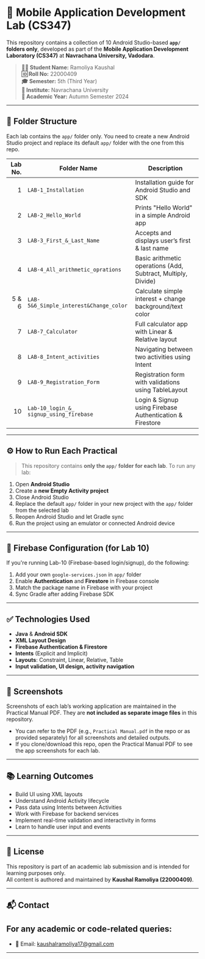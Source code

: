 # 📱 Mobile Application Development Lab (CS347)

This repository contains a collection of 10 Android Studio-based **`app/` folders only**, developed as part of the **Mobile Application Development Laboratory (CS347)** at **Navrachana University, Vadodara**.

> **👨‍🎓 Student Name:** Ramoliya Kaushal  
> **🆔 Roll No:** 22000409  
> **🎓 Semester:** 5th (Third Year)  
> **🏫 Institute:** Navrachana University  
> **📅 Academic Year:** Autumn Semester 2024  

---

## 📂 Folder Structure

Each lab contains the `app/` folder only. You need to create a new Android Studio project and replace its default `app/` folder with the one from this repo.

| Lab No. | Folder Name                                | Description |
|--------:|---------------------------------------------|-------------|
| 1       | `LAB-1_Installation`                        | Installation guide for Android Studio and SDK |
| 2       | `LAB-2_Hello_World`                         | Prints "Hello World" in a simple Android app |
| 3       | `LAB-3_First_&_Last_Name`                   | Accepts and displays user’s first & last name |
| 4       | `LAB-4_All_arithmetic_oprations`            | Basic arithmetic operations (Add, Subtract, Multiply, Divide) |
| 5 & 6   | `LAB-5&6_Simple_interest&Change_color`      | Calculate simple interest + change background/text color |
| 7       | `LAB-7_Calculator`                          | Full calculator app with Linear & Relative layout |
| 8       | `LAB-8_Intent_activities`                   | Navigating between two activities using Intent |
| 9       | `LAB-9_Registration_Form`                   | Registration form with validations using TableLayout |
| 10      | `Lab-10_login_&_ signup_using_firebase`     | Login & Signup using Firebase Authentication & Firestore |

---

## ⚙️ How to Run Each Practical

> This repository contains **only the `app/` folder for each lab**. To run any lab:

1. Open **Android Studio**
2. Create a **new Empty Activity project**
3. Close Android Studio
4. Replace the default `app/` folder in your new project with the `app/` folder from the selected lab
5. Reopen Android Studio and let Gradle sync
6. Run the project using an emulator or connected Android device

---

## 🔐 Firebase Configuration (for Lab 10)

If you're running Lab-10 (Firebase-based login/signup), do the following:
1. Add your own `google-services.json` in `app/` folder
2. Enable **Authentication** and **Firestore** in Firebase console
3. Match the package name in Firebase with your project
4. Sync Gradle after adding Firebase SDK

---

## ✅ Technologies Used

- **Java** & **Android SDK**
- **XML Layout Design**
- **Firebase Authentication & Firestore**
- **Intents** (Explicit and Implicit)
- **Layouts**: Constraint, Linear, Relative, Table
- **Input validation, UI design, activity navigation**

---

## 📸 Screenshots

Screenshots of each lab’s working application are maintained in the Practical Manual PDF. They are **not included as separate image files** in this repository.  
- You can refer to the PDF (e.g., `Practical Manual.pdf` in the repo or as provided separately) for all screenshots and detailed outputs.
- If you clone/download this repo, open the Practical Manual PDF to see the app screenshots for each lab.

---

## 📚 Learning Outcomes

- Build UI using XML layouts
- Understand Android Activity lifecycle
- Pass data using Intents between Activities
- Work with Firebase for backend services
- Implement real-time validation and interactivity in forms
- Learn to handle user input and events

---

## 📜 License

This repository is part of an academic lab submission and is intended for learning purposes only.  
All content is authored and maintained by **Kaushal Ramoliya (22000409)**.

---

## 📬 Contact

For any academic or code-related queries:
---
- 📧 Email: kaushalramoliya17@gmail.com

---

